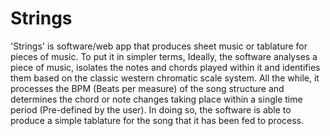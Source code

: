 # Strings
'Strings' is software/web app that produces sheet music or tablature for pieces of music. To put it in simpler terms, Ideally, the software analyses a piece of music, isolates the notes and chords played within it and identifies them based on the classic western chromatic scale system. All the while, it processes the BPM (Beats per measure) of the song structure and determines the chord or note changes taking place within a single time period (Pre-defined by the user). In doing so, the software is able to produce a simple tablature for the song that it has been fed to process.
